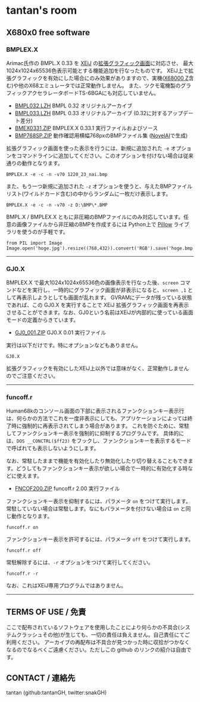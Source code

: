 # tantan's room

## X680x0 free software

### BMPLEX.X

Arimac氏作の BMPL.X 0.33 を [XEiJ](https://stdkmd.net/xeij/) の[拡張グラフィック画面](https://stdkmd.net/xeij/feature.htm#extendedgraphic)に対応させ、
最大1024x1024x65536色表示可能とする機能追加を行なったものです。
XEiJ上で拡張グラフィックを有効にした場合にのみ効果がありますので、実機([X68000 Z](https://www.zuiki.co.jp/products/x68000z/)含む)や他のX68エミュレータでは正常動作しません。
また、ツクモ電機製のグラフィックアクセラレータボードTS-6BGAにも対応していません。

* [BMPL032.LZH](https://github.com/tantanGH/distribution/raw/main/BMPL032.LZH) BMPL 0.32 オリジナルアーカイブ
* [BMPL033.LZH](https://github.com/tantanGH/distribution/raw/main/BMPL033.LZH) BMPL 0.33 オリジナルアーカイブ (0.32に対するアップデート差分)
* [BMEX0331.ZIP](https://github.com/tantanGH/distribution/raw/main/BMEX0331.ZIP) BMPLEX.X 0.33.1 実行ファイルおよびソース
* [BMP768SP.ZIP](https://github.com/tantanGH/distribution/raw/main/BMP768SP.ZIP) 動作確認用横幅768pxのBMPファイル集 ([NovelAI](https://novelai.net/)で生成)

拡張グラフィック画面を使った表示を行うには、新規に追加された `-e` オプションをコマンドラインに追加してください。このオプションを付けない場合は従来通りの動作となります。

    BMPLEX.X -e -c -n -v70 1220_23_nai.bmp

また、もう一つ新規に追加された `-z` オプションを使うと、与えたBMPファイルリスト(ワイルドカード含む)の中からランダムに一枚だけ表示します。

    BMPLEX.X -e -c -n -v70 -z D:\BMP\*.BMP

BMPL.X / BMPLEX.X ともに非圧縮のBMPファイルにのみ対応しています。任意の画像ファイルから非圧縮のBMPを作成するには
Python上で [Pillow](https://pillow.readthedocs.io/en/stable/) ライブラリを使うのが手軽です。

    from PIL import Image
    Image.open('hoge.jpg').resize((768,432)).convert('RGB').save('hoge.bmp')

---

### GJ0.X

BMPLEX.X で最大1024x1024x65536色の画像表示を行なった後、`screen` コマンドなどを実行し、一時的にグラフィック画面が非表示になると、`screen ,1` として再表示しようとしても画面が乱れます。
GVRAMにデータが残っている状態であれば、この GJ0.X を実行することで XEiJ 拡張グラフィック画面を再表示させることができます。なお、GJ0という名前はXEiJが内部的に使っている画面モードの定義からきています。

* [GJ0_001.ZIP](https://github.com/tantanGH/distribution/raw/main/GJ0_001.ZIP) GJ0.X 0.01 実行ファイル

実行は以下だけです。特にオプションなどもありません。

    GJ0.X

拡張グラフィックを有効にしたXEiJ上以外では意味がなく、正常動作しませんのでご注意ください。

---

### funcoff.r

Human68kのコンソール画面の下部に表示されるファンクションキー表示行は、何らかの方法でこれを一度非表示にしても、アプリケーションによっては終了時に強制的に再表示されてしまう場合があります。
これを防ぐために、常駐してファンクションキー表示を強制的に抑制するプログラムです。
具体的には、`DOS __CONCTRL($ff23)` をフックし、ファンクションキーを表示するモードで呼ばれても表示しないようにします。

なお、常駐したままで機能を有効化したり無効化したり切り替えることもできます。どうしてもファンクションキー表示が欲しい場合で一時的に有効化する時などに使えます。

* [FNCOF200.ZIP](https://github.com/tantanGH/distribution/raw/main/FNCOF200.ZIP) funcoff.r 2.00 実行ファイル

ファンクションキー表示を抑制するには、パラメータ `on` をつけて実行します。常駐していない場合は常駐します。なにもパラメータを付けない場合は `on` と同じ動作となります。

    funcoff.r on

ファンクションキー表示を許可するには、パラメータ `off` をつけて実行します。

    funcoff.r off
    
常駐解除するには、`-r` オプションをつけて実行してください。

    funcoff.r -r

なお、これはXEiJ専用プログラムではありません。

---

## TERMS OF USE / 免責

ここで配布されているソフトウェアを使用したことにより何らかの不具合(システムクラッシュその他)が生じても、一切の責任は負えません。自己責任にてご利用ください。
アーカイブの再配布は不具合が見つかった時に収拾がつかなくなるのでなるべくご遠慮ください。ただしこの github のリンクの紹介は自由です。

## CONTACT / 連絡先

tantan (github:tantanGH, twitter:snakGH)

<!---
tantanGH/tantanGH is a ✨ special ✨ repository because its `README.md` (this file) appears on your GitHub profile.
You can click the Preview link to take a look at your changes.
--->
